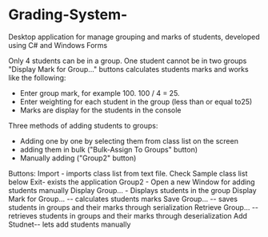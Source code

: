 # Grading-System-
Desktop application for manage grouping and marks of students, developed using C# and Windows Forms 

Only 4 students can be in a group. One student cannot be in two groups
"Display Mark for Group..." buttons calculates students marks and works like the following:
* Enter group mark, for example 100. 100 / 4 = 25. 
* Enter weighting for each student in the group (less than or equal to25)
* Marks are display for the students in the console


Three methods of adding students to groups:
* Adding one by one by selecting them from class list on the screen
* adding them in bulk ("Bulk-Assign To Groups" button)
* Manually adding ("Group2" button)

Buttons:
Import - imports class list from text file. Check Sample class list below
Exit- exists the application
Group2 - Open a new Window for adding students manually
Display Group... - Displays students in the group
Display Mark for Group... -- calculates students marks
Save Group... -- saves students in groups and their marks through serialization
Retrieve Group... -- retrieves students in groups and their marks through deserialization
Add Studnet-- lets add students manually


